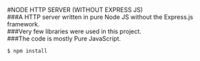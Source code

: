 #NODE HTTP SERVER (WITHOUT EXPRESS JS)<br/>
###A HTTP server written in pure Node JS without the Express.js framework.<br/>
###Very few libraries were used in this project.<br/>
###The code is mostly Pure JavaScript.<br/>

```console
$ npm install
```
 
